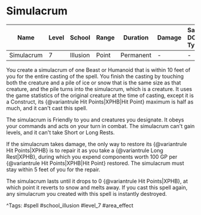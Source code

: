 # Simulacrum

| Name | Level | School | Range | Duration | Damage | Save DC & Type |
|------|-------|--------|-------|----------|--------|----------------|
| Simulacrum | 7 | Illusion | Point | Permanent | - | - |

You create a simulacrum of one Beast or Humanoid that is within 10 feet of you for the entire casting of the spell. You finish the casting by touching both the creature and a pile of ice or snow that is the same size as that creature, and the pile turns into the simulacrum, which is a creature. It uses the game statistics of the original creature at the time of casting, except it is a Construct, its {@variantrule Hit Points|XPHB|Hit Point} maximum is half as much, and it can't cast this spell.

The simulacrum is Friendly to you and creatures you designate. It obeys your commands and acts on your turn in combat. The simulacrum can't gain levels, and it can't take Short or Long Rests.

If the simulacrum takes damage, the only way to restore its {@variantrule Hit Points|XPHB} is to repair it as you take a {@variantrule Long Rest|XPHB}, during which you expend components worth 100 GP per {@variantrule Hit Points|XPHB|Hit Point} restored. The simulacrum must stay within 5 feet of you for the repair.

The simulacrum lasts until it drops to 0 {@variantrule Hit Points|XPHB}, at which point it reverts to snow and melts away. If you cast this spell again, any simulacrum you created with this spell is instantly destroyed.

^Tags: #spell #school_illusion #level_7 #area_effect